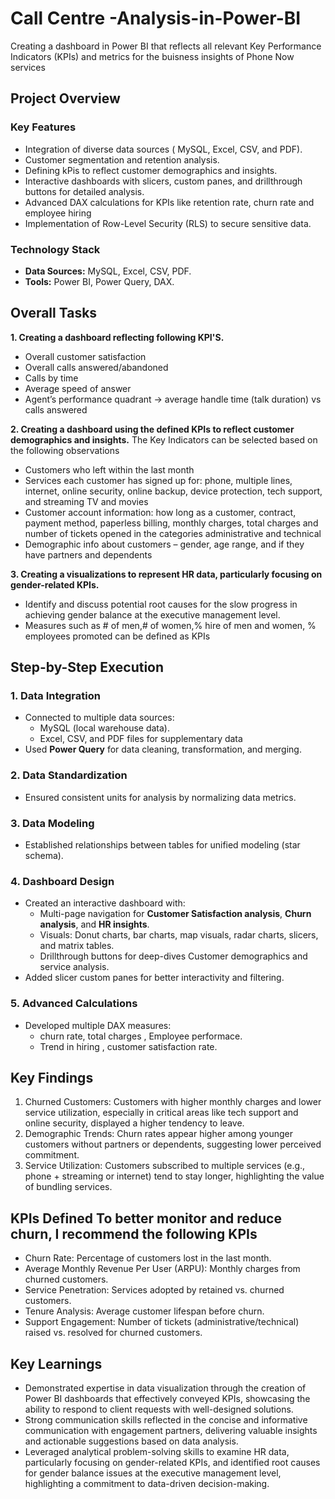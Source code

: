 # Call Centre -Analysis-in-Power-BI
Creating a dashboard in Power BI that reflects all relevant Key Performance Indicators (KPIs) and metrics for the buisness insights of Phone Now services


## **Project Overview**  

### **Key Features**  
- Integration of diverse data sources ( MySQL, Excel, CSV, and PDF).  
- Customer segmentation and retention analysis.  
- Defining kPis to reflect customer demographics and insights. 
- Interactive dashboards with slicers, custom panes, and drillthrough buttons for detailed analysis.  
- Advanced DAX calculations for KPIs like retention rate, churn rate and  employee hiring
- Implementation of Row-Level Security (RLS) to secure sensitive data.  

### **Technology Stack**  
- **Data Sources:** MySQL, Excel, CSV, PDF.  
- **Tools:** Power BI, Power Query, DAX.

## Overall Tasks ##

**1.  Creating a dashboard reflecting following KPI'S.**
-	Overall customer satisfaction
-	Overall calls answered/abandoned
-	Calls by time
-	Average speed of answer
-	Agent’s performance quadrant -> average handle time (talk duration) vs calls answered

**2.  Creating a dashboard using the defined KPIs to reflect customer demographics and insights.**
 The Key Indicators can be selected based on the following observations
 - Customers who left within the last month 
 - Services each customer has signed up for: phone, multiple lines, internet, online security, online backup, device protection, tech support, and streaming TV and movies 
 - Customer account information: how long as a customer, contract, payment method, paperless billing, monthly charges, total charges and number of tickets opened in the categories administrative and technical 
 - Demographic info about customers – gender, age range, and if they have partners and dependents

**3. 	Creating a visualizations to represent HR data, particularly focusing on gender-related KPIs.**
-	Identify and discuss potential root causes for the slow progress in achieving gender balance at the executive management level.
-	Measures such as # of men,# of women,% hire of men and women, % employees promoted can be defined as KPIs


## **Step-by-Step Execution**  

### **1. Data Integration**   
- Connected to multiple data sources:    
  - MySQL (local warehouse data).  
  - Excel, CSV, and PDF files for supplementary data 
- Used **Power Query** for data cleaning, transformation, and merging.  

### **2. Data Standardization**  
- Ensured consistent units for analysis by normalizing data metrics.  

### **3. Data Modeling**  
- Established relationships between tables for unified modeling (star schema).

### **4. Dashboard Design**  
- Created an interactive dashboard with:   
  - Multi-page navigation for **Customer Satisfaction analysis**, **Churn analysis**, and **HR insights**.  
  - Visuals: Donut charts, bar charts, map visuals, radar charts, slicers, and matrix tables.  
  - Drillthrough buttons for deep-dives Customer demographics and service analysis.  
- Added slicer custom panes for better interactivity and filtering.  

### **5. Advanced Calculations**  
- Developed multiple DAX measures:  
  - churn rate, total charges , Employee performace.
  - Trend in hiring , customer satisfaction rate.


## **Key Findings** 

1.	Churned Customers: Customers with higher monthly charges and lower service utilization, especially in critical areas like tech support and online security, displayed a higher tendency to leave.
2.	Demographic Trends: Churn rates appear higher among younger customers without partners or dependents, suggesting lower perceived commitment.
3.	Service Utilization: Customers subscribed to multiple services (e.g., phone + streaming or internet) tend to stay longer, highlighting the value of bundling services.

## **KPIs Defined To better monitor and reduce churn, I recommend the following KPIs**

-	Churn Rate: Percentage of customers lost in the last month.
-	Average Monthly Revenue Per User (ARPU): Monthly charges from churned customers.
-	Service Penetration: Services adopted by retained vs. churned customers.
-	Tenure Analysis: Average customer lifespan before churn.
-	Support Engagement: Number of tickets (administrative/technical) raised vs. resolved for churned customers.

## **Key Learnings**  
  
-	Demonstrated expertise in data visualization through the creation of Power BI dashboards that effectively conveyed KPIs, showcasing the ability to respond to client requests with well-designed solutions.
-	Strong communication skills reflected in the concise and informative communication with engagement partners, delivering valuable insights and actionable suggestions based on data analysis.
-	Leveraged analytical problem-solving skills to examine HR data, particularly focusing on gender-related KPIs, and identified root causes for gender balance issues at the executive management level, highlighting a commitment to data-driven decision-making.
 

